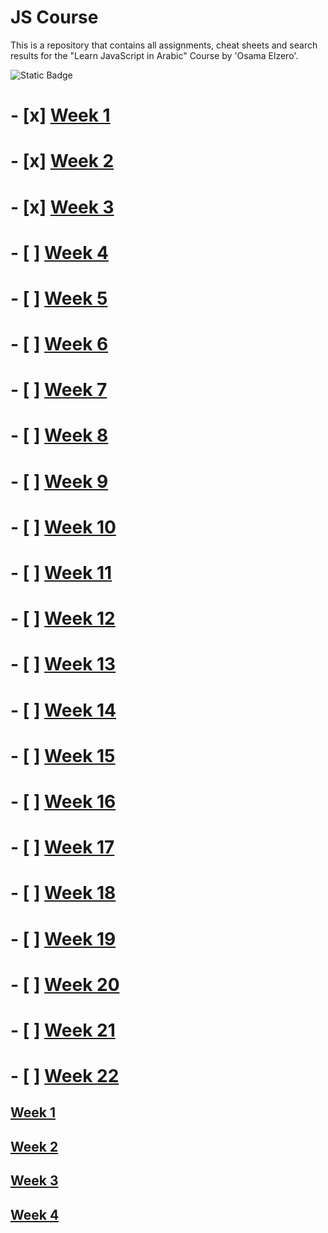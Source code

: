 # JS Course

This is a repository that contains all assignments, cheat sheets and search results for the "Learn JavaScript in Arabic" Course by 'Osama Elzero'.

![Static Badge](https://img.shields.io/badge/Progress-18%25-blue)
# - [x] [Week 1](https://github.com/youssefali715/java_script_course/tree/main/Week%201)
# - [x] [Week 2](https://github.com/youssefali715/java_script_course/tree/main/Week%202)
# - [x] [Week 3](https://github.com/youssefali715/java_script_course/tree/main/Week%203)
# - [ ] [Week 4](https://github.com/youssefali715/java_script_course/tree/main/Week%204)
# - [ ] [Week 5](https://github.com/youssefali715/java_script_course/tree/main/Week%205)
# - [ ] [Week 6](https://github.com/youssefali715/java_script_course/tree/main/Week%206)
# - [ ] [Week 7](https://github.com/youssefali715/java_script_course/tree/main/Week%207)
# - [ ] [Week 8](https://github.com/youssefali715/java_script_course/tree/main/Week%208)
# - [ ] [Week 9](https://github.com/youssefali715/java_script_course/tree/main/Week%209)
# - [ ] [Week 10](https://github.com/youssefali715/java_script_course/tree/main/Week%2010)
# - [ ] [Week 11](https://github.com/youssefali715/java_script_course/tree/main/Week%2011)
# - [ ] [Week 12](https://github.com/youssefali715/java_script_course/tree/main/Week%2012)
# - [ ] [Week 13](https://github.com/youssefali715/java_script_course/tree/main/Week%2013)
# - [ ] [Week 14](https://github.com/youssefali715/java_script_course/tree/main/Week%2014)
# - [ ] [Week 15](https://github.com/youssefali715/java_script_course/tree/main/Week%2015)
# - [ ] [Week 16](https://github.com/youssefali715/java_script_course/tree/main/Week%2016)
# - [ ] [Week 17](https://github.com/youssefali715/java_script_course/tree/main/Week%2017)
# - [ ] [Week 18](https://github.com/youssefali715/java_script_course/tree/main/Week%2018)
# - [ ] [Week 19](https://github.com/youssefali715/java_script_course/tree/main/Week%2019)
# - [ ] [Week 20](https://github.com/youssefali715/java_script_course/tree/main/Week%2020)
# - [ ] [Week 21](https://github.com/youssefali715/java_script_course/tree/main/Week%2021)
# - [ ] [Week 22](https://github.com/youssefali715/java_script_course/tree/main/Week%2022)
## [Week 1](https://github.com/youssefali715/java_script_course/tree/main/Week%201)

## [Week 2](https://github.com/youssefali715/java_script_course/tree/main/Week%202)

## [Week 3](https://github.com/youssefali715/java_script_course/tree/main/Week%203)

## [Week 4](https://github.com/youssefali715/java_script_course/tree/main/Week%204)
